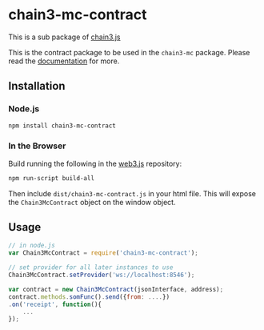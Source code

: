 # chain3-mc-contract

This is a sub package of [chain3.js][repo]

This is the contract package to be used in the `chain3-mc` package.
Please read the [documentation][docs] for more.

## Installation

### Node.js

```bash
npm install chain3-mc-contract
```

### In the Browser

Build running the following in the [web3.js][repo] repository:

```bash
npm run-script build-all
```

Then include `dist/chain3-mc-contract.js` in your html file.
This will expose the `Chain3McContract` object on the window object.


## Usage

```js
// in node.js
var Chain3McContract = require('chain3-mc-contract');

// set provider for all later instances to use
Chain3McContract.setProvider('ws://localhost:8546');

var contract = new Chain3McContract(jsonInterface, address);
contract.methods.somFunc().send({from: ....})
.on('receipt', function(){
    ...
});
```


[docs]: https://moacdocs-chn.readthedocs.io/zh_CN/latest/moac/js/index.html
[repo]: https://github.com/MOACChain/chain3/tree/1.x


